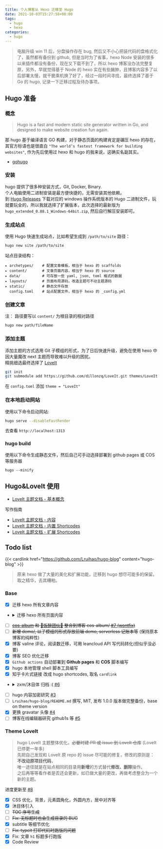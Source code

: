 ```yaml
---
title: 个人博客从 Hexo 迁移至 Hugo
date: 2021-10-03T15:27:58+08:00
tags:
  - hugo
  - hexo
categories:
  - hugo
---
```


> 电脑升级 win 11 后，分盘操作存在 bug, 然后又不小心把装代码的盘格式化了，虽然都有备份到 github, 但是当时为了省事，hexo Node 安装的很多以来插件都没有备份，现在又下载不到了，所以 hexo 博客没办法完整复原，另外，早就觉得基于 Node 的 hexo 实在有些臃肿，且博客内容多了以后部署太慢，就干脆乘机换了好了，经过一段时间寻找，最终选择了基于 Go 的 hugo, 记录一下迁移过程及待办事项。

<!--more-->
## Hugo 准备

### 概念
> Hugo is a fast and modern static site generator written in Go, and designed to make website creation fun again.

那 hugo 基于编译语言 GO 构建，对于静态页面的构建肯定是碾压 hexo 的存在，其官方标语也是很直白 `"The world’s fastest framework for building websites"`, 作为先后使用过 hexo 和 hugo 的我来说，这确实名副其实。

- [gohugo](https://gohugo.io)

### 安装
hugo 提供了很多种安装方式，Git, Docker, Binary.  
个人电脑使用二进制安装是最方便快捷的，无需安装其他依赖。  
到 [Hugo Releases](https://github.com/gohugoio/hugo/releases) 下载对应的 windows 操作系统版本的 Hugo 二进制文件，玩就要玩全的，所以我就选择了扩展版本，此次选择的最新版为 `hugo_extended_0.88.1_Windows-64bit.zip`, 然后自行解压安装即可。

### 生成站点
使用 Hugo 快速生成站点，比如希望生成到 `/path/to/site` 路径：
```bash
hugo new site /path/to/site
```
站点目录结构：  

    ▸ archetypes/    # 配置文章模板，相当于 hexo 的 scaffolds
    ▸ content/       # 文章页面内容，相当于 hexo 的 source
    ▸ data/          # 可存放一些 yaml, json, toml 格式的数据
    ▸ layouts/       # 页面布局源码，改造主题可不动主题源码
    ▸ static/        # 静态文件存放
      config.toml    # 站点配置文件，相当于 hexo 的 _config.yml

### 创建文章
注： 路径要写以 `content/` 为根目录的相对路径   
```bash
hugo new path/fileName
```
### 添加主题
添加主题的方式选用 Git 子模组的形式，为了日后快速升级，避免在使用 hexo 中因大量魔改 next 主题而导致难以升级的困扰。  
精挑细选最终选择了 [LoveIt](https://github.com/dillonzq/LoveIt)
```bash
git init
git submodule add https://github.com/dillonzq/LoveIt.git themes/LoveIt
```
在 `config.toml` 添加 `theme = "LoveIt"`

### 在本地启动网站
使用以下命令启动网站: 
```bash
hugo serve --disableFastRender
```
去查看 `http://localhost:1313`

### hugo build
使用以下命令生成静态文件，然后自己可手动选择部署到 github pages 或 COS 等服务器
```
hugo --minify
```

## Hugo&LoveIt 使用
- [LoveIt 主题文档 - 基本概念](https://hugoloveit.com/zh-cn/theme-documentation-basics)

写作指南

- [LoveIt 主题文档 - 内容](https://hugoloveit.com/zh-cn/theme-documentation-content/)
- [LoveIt 主题文档 - 内置 Shortcodes](https://hugoloveit.com/zh-cn/theme-documentation-built-in-shortcodes/)
- [LoveIt 主题文档 - 扩展 Shortcodes](https://hugoloveit.com/zh-cn/theme-documentation-extended-shortcodes/)

## Todo list
{{< cardlink href="https://github.com/Lruihao/hugo-blog" content="hugo-blog" >}}

> 原来 hexo 做了大量的美化和扩展功能，迁移到 hugo 想尽可能多的保留。取之精华，去其糟粕。

### Base
- [X] 迁移 hexo 所有文章内容
- <details>
  <summary><i class="far fa-check-square fa-fw"></i>迁移 hexo 所有页面内容</summary>

  - [x] 留言页面
  - [x] 网友打赏支持页面，整合到留言页面
  - [x] 重写关于页面，一切从简
  - [x] 友情链接页面
  - [ ] ~~重写 404 页面~~
  - [x] 站点时间和不蒜子计数改到 hello-world 页面

</details>

- [ ] ~~[cos-album](https://img.lruihao.cn) 和 [🍚饭醉团伙🍷](https://sz.journey.lruihao.cn) 整合到博客 cos-album/ [#7 (wontfix)](https://github.com/Lruihao/hugo-blog/issues/7)~~
- [ ] ~~新增 demo/, 以子模组的形式存放前端 demo, serverless 记账本等~~ (保持原本博客的纯粹性)
- [x] 博客 valine 评论，阅读数迁移，可用 leancloud API 写代码转化(但似乎没必要)
- [x] 博客 SEO 优化迁移
- [X] `Github actions` 自动部署到 **Github pages** 和 **COS** 脚本编写
- [x] hugo 本地管理 shell 脚本工具编写
- [X] 知乎卡片式链接 改成 hugo shortcodes, 取名 `cardlink`
- <details>
  <summary><i class="far fa-square fa-fw"></i>zxm/沐目体 归档 :( <a href="https://github.com/Lruihao/hugo-blog/issues/6" target="_blank" rel="noopener noreffer">#6</a></summary>

  - [x] 安装 沐目体
  - [ ] 压缩 沐目体 fontspider
  - [ ] 沐目体 post 修订
  - [ ] typyit 配合 随机诗词和网易云热评 API
  - [ ] 实时预览功能 base on Vuejs
  - [ ] [恋爱叙事体] `love` 归档
  - [ ] [光] 归档

</details>

- [ ] hugo 内容加密研究 [#3](https://github.com/Lruihao/hugo-blog/issues/3)
- [ ] `Lruihao/hugo-blog/README.md` 撰写, MIT, 发布 1.0.0 版本做完整备份，base on theme version
- [x] 更换 gravatar 头像 [#4](https://github.com/Lruihao/hugo-blog/issues/4)
- [ ] 博客在线编辑器研究 github1s 等 [#5](https://github.com/Lruihao/hugo-blog/issues/5)

### Theme LoveIt
> hugo LoveIt 主题整体优化，~~必要时建 PR 或 issue 到 LoveIt 仓库~~ (LoveIt 已停更一年多)  
> 先把自己发现和 LoveIt 原 repo 的 issue 尽可能的修复，修改的原则是：**不改动原项目代码**，  
> 唯一途径就是在站点相同的目录用**新增**的方式替代**修改、删除**操作。  
> 之后再等等看作者是否还会更新，如已做大量的更改，再做考虑整合为一个新的主题。

进度更新至 [#8](https://github.com/Lruihao/hugo-blog/issues/8)

- [x] CSS 优化，背景，元素圆角化，外圆内方，居中对齐等
- [x] 沐目体引入
- [ ] ~~TOC 序号生成~~
- [ ] ~~Fix: 无标题时也会生成目录的 BUG~~
- [x] subtitle 等细节优化
- [ ] ~~Fix: typeit 打印代码时跑版的问题~~
- [x] Fix: 文章 `h1` 标题多行跑版
- [x] Code Review